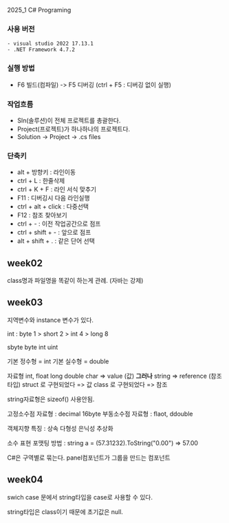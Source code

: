 2025_1 C# Programing 

### 사용 버전
    - visual studio 2022 17.13.1
    - .NET Framework 4.7.2

### 실행 방법 
- F6 빌드(컴파일) -> F5 디버깅 (ctrl + F5 : 디버깅 없이 실행)

### 작업흐름
- Sln(솔루션)이 전체 프로젝트를 총괄한다.
- Project(프로젝트)가 하나하나의 프로젝트다.
- Solution -> Project -> .cs files

### 단축키
- alt + 방향키 : 라인이동
- ctrl + L : 한줄삭제
- ctrl + K + F : 라인 서식 맞추기
- F11 : 디버깅시 다음 라인실행
- ctrl + alt + click : 다중선택
- F12 : 참조 찾아보기
- ctrl + - : 이전 작업공간으로 점프
- ctrl + shift + - : 앞으로 점프
- alt + shift + . : 같은 단어 선택

week02
---
class명과 파일명을 똑같이 하는게 관례. (자바는 강제)

week03
---
지역변수와 instance 변수가 있다.

int : byte 1 > short 2 > int 4 > long 8

sbyte byte int uint 

기본 정수형 = int
기본 실수형 = double

자료형 int, float long double char => value (값) **그러나** string => reference (참조타입)
struct 로 구현되었다 => 값
class 로 구현되었다 => 참조

string자료형은 sizeof() 사용안됨.

고정소수점 자료형 : decimal 16byte
부동소수점 자료형 : flaot, ddouble

객체지향 특징 : 상속 다형성 은닉성 추상화

소수 표현 포맷팅 방법 : string a = (57.31232).ToString("0.00") => 57.00


C#은 구역별로 묶는다.
panel컴포넌트가 그룹을 만드는 컴포넌트

week04
---
swich case 문에서 string타입을 case로 사용할 수 있다.

string타입은 class이기 때문에 초기값은 null.

